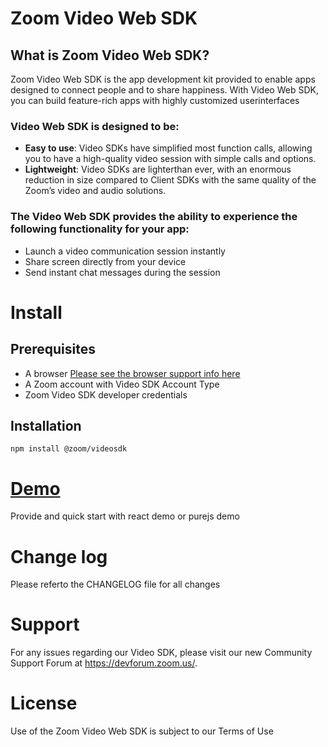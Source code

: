 # Zoom Video Web SDK

## What is Zoom Video Web SDK?
  Zoom Video Web SDK is the app development kit provided to enable apps designed to connect people and to
share happiness. With Video Web SDK, you can build feature-rich apps with highly customized userinterfaces
### Video Web SDK is designed to be:
* <strong>Easy to use</strong>: Video SDKs have simplified most function calls, allowing you to have a high-quality video session with simple calls and options.
* <strong>Lightweight</strong>: Video SDKs are lighterthan ever, with an enormous reduction in size compared to Client
SDKs with the same quality of the Zoomʼs video and audio solutions.
### The Video Web SDK provides the ability to experience the following functionality for your app:
* Launch a video communication session instantly
* Share screen directly from your device
* Send instant chat messages during the session

# Install 
## Prerequisites
* A browser [Please see the browser support info here](https://marketplace.zoom.us/docs/sdk/video/web)
* A Zoom account with Video SDK Account Type
* Zoom Video SDK developer credentials

## Installation
```
npm install @zoom/videosdk
```

# [Demo](https://github.com/zoom/sample-app-videosdk)
Provide and quick start with react demo or purejs demo

# Change log
Please referto the CHANGELOG file for all changes

# Support
For any issues regarding our Video SDK, please visit our new Community Support Forum at
https://devforum.zoom.us/.

# License
Use of the Zoom Video Web SDK is subject to our Terms of Use